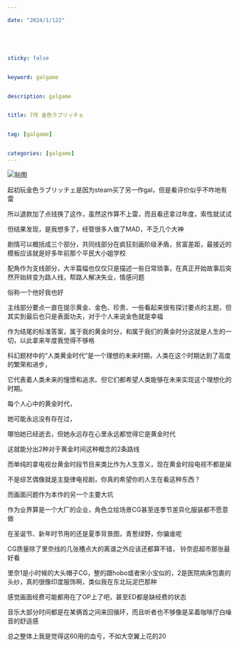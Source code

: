 ```yaml
---

date: "2024/1/122"





sticky: false


keyword: galgame


description: galgame


title: 7月 金色ラブリッチェ


tag: [galgame]


categories: [galgame]
---
```

![贴图](https://cdn.donmai.us/original/51/ed/__nanashi_mumei_and_nanashi_mumei_hololive_and_1_more_drawn_by_xx_tk9__51ed91b1663c540f4f82666bef673ebf.jpg)

起初玩金色ラブリッチェ是因为steam买了另一作gal，但是看评价似乎不咋地有雷

所以退款加了点钱换了这作，虽然这作算不上雷，而且看还拿过年度，索性就试试

但结果发现，是我想多了，经管很多人做了MAD，不乏几个大神

剧情可以概括成三个部分，共同线部分在疯狂刻画阶级矛盾，贫富差距，最接近的模板应该就是好多年前那个平民大小姐学校

配角作为支线部分，大半篇幅也仅仅只是描述一些日常琐事，在真正开始故事后突然开始转变为路人线，帮路人解决失业，情感问题

俗称一个他好我也好

主线部分要点一直在提示黄金、金色、珍贵、一些看起来很有探讨要点的主题，但其实到最后也只是表面功夫，对于个人来说金色就是幸福

作为结尾的标准答案，属于我的黄金时分，和属于我们的黄金时分这就是人生的一切，以此拿来年度我觉得不够格

科幻题材中的“人类黄金时代”是一个理想的未来时期，人类在这个时期达到了高度的繁荣和进步，

它代表着人类未来的憧憬和追求。但它们都希望人类能够在未来实现这个理想化的时期。

每个人心中的黄金时代，

她可能永远没有存在过，

哪怕她已经逝去，但她永远存在心里永远都觉得它是黄金时代

这就能分出2种对于黄金时间这种概念的2条路线

而单纯的拿电视台黄金时段节目来类比作为人生意义，现在黄金时段电视不都是屎

不是综艺偶像就是主旋律电视剧，你真的希望你的人生在看这种东西？


而画面问题作为本作的另一个主要大坑

作为业界算是一个大厂的企业，角色立绘场景CG甚至连季节差异化服装都不愿意做

在圣诞节、新年时节用的还是夏季背景图，青葱绿野，你骗谁呢

CG质量除了里奈线的几张槽点大的离谱之外应该还都算不错， 铃奈逛超市那张最好看

里奈1是小时候的大头帽子CG，整的跟hobo或者宋小宝似的，2是医院病床包裹的头纱，真的很像印度服饰啊，类似我在东北玩泥巴那种

感觉画面经费可能都用在了OP上了吧，甚至ED都是缺经费的状态

音乐大部分时间都是在某俩首之间来回循环，而且听者也不够像是呆着咖啡厅白噪音的舒适感


总之整体上我是觉得这60用的血亏，不如大空翼上花的20

